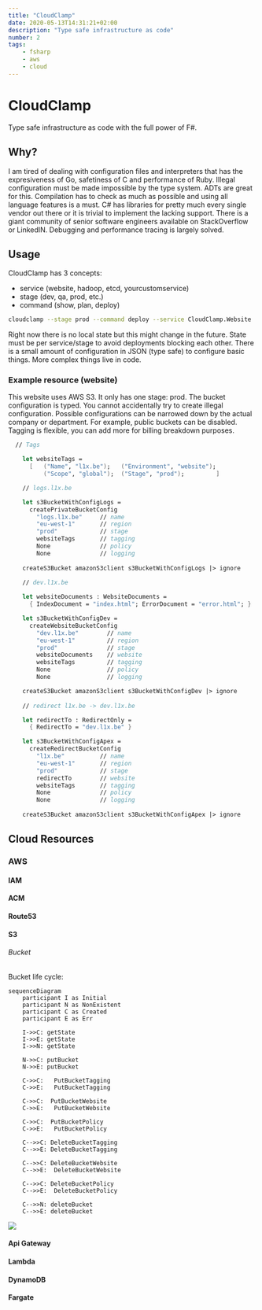 ```yaml
---
title: "CloudClamp"
date: 2020-05-13T14:31:21+02:00
description: "Type safe infrastructure as code"
number: 2
tags:
    - fsharp
    - aws
    - cloud
---
```


# CloudClamp

Type safe infrastructure as code with the full power of F#.

## Why?

I am tired of dealing with configuration files and interpreters that has the expresiveness of Go, safetiness of C and performance of Ruby. Illegal configuration must be made impossible by the type system. ADTs are great for this. Compilation has to check as much as possible and using all language features is a must. C# has libraries for pretty much every single vendor out there or it is trivial to implement the lacking support. There is a giant community of senior software engineers available on StackOverflow or LinkedIN. Debugging and performance tracing is largely solved.

## Usage

CloudClamp has 3 concepts:

- service (website, hadoop, etcd, yourcustomservice)
- stage (dev, qa, prod, etc.)
- command (show, plan, deploy)

```bash
cloudclamp --stage prod --command deploy --service CloudClamp.Website
```

Right now there is no local state but this might change in the future. State must be per service/stage to avoid deployments blocking each other. There is a small amount of configuration in JSON (type safe) to configure basic things. More complex things live in code.

### Example resource (website)

This website uses AWS S3. It only has one stage: prod. The bucket configuration is typed. You cannot accidentally try to create illegal configuration. Possible configurations can be narrowed down by the actual company or department. For example, public buckets can be disabled. Tagging is flexible, you can add more for billing breakdown purposes.

```Fsharp
  // Tags

    let websiteTags = 
      [   ("Name", "l1x.be");   ("Environment", "website"); 
          ("Scope", "global");  ("Stage", "prod");         ]

    // logs.l1x.be

    let s3BucketWithConfigLogs = 
      createPrivateBucketConfig 
        "logs.l1x.be"     // name
        "eu-west-1"       // region
        "prod"            // stage
        websiteTags       // tagging
        None              // policy
        None              // logging
    
    createS3Bucket amazonS3client s3BucketWithConfigLogs |> ignore
    
    // dev.l1x.be

    let websiteDocuments : WebsiteDocuments = 
      { IndexDocument = "index.html"; ErrorDocument = "error.html"; }  

    let s3BucketWithConfigDev = 
      createWebsiteBucketConfig 
        "dev.l1x.be"        // name
        "eu-west-1"         // region
        "prod"              // stage
        websiteDocuments    // website
        websiteTags         // tagging
        None                // policy
        None                // logging

    createS3Bucket amazonS3client s3BucketWithConfigDev |> ignore
    
    // redirect l1x.be -> dev.l1x.be

    let redirectTo : RedirectOnly = 
      { RedirectTo = "dev.l1x.be" }

    let s3BucketWithConfigApex = 
      createRedirectBucketConfig 
        "l1x.be"          // name
        "eu-west-1"       // region
        "prod"            // stage
        redirectTo        // website
        websiteTags       // tagging
        None              // policy
        None              // logging
   
    createS3Bucket amazonS3client s3BucketWithConfigApex |> ignore
```

## Cloud Resources

### AWS

#### IAM

#### ACM

#### Route53

#### S3

###### Bucket

Bucket life cycle:

```
sequenceDiagram
    participant I as Initial
    participant N as NonExistent
    participant C as Created
    participant E as Err

    I->>C: getState
    I->>E: getState
    I->>N: getState

    N->>C: putBucket
    N->>E: putBucket

    C->>C:   PutBucketTagging
    C->>E:   PutBucketTagging

    C->>C:  PutBucketWebsite
    C->>E:   PutBucketWebsite

    C->>C:  PutBucketPolicy
    C->>E:   PutBucketPolicy

    C-->>C: DeleteBucketTagging
    C-->>E: DeleteBucketTagging

    C-->>C: DeleteBucketWebsite
    C-->>E:  DeleteBucketWebsite  
    
    C-->>C: DeleteBucketPolicy
    C-->>E:  DeleteBucketPolicy  

    C-->>N: deleteBucket
    C-->>E: deleteBucket
```    

[![](https://mermaid.ink/img/eyJjb2RlIjoic2VxdWVuY2VEaWFncmFtXG4gICAgcGFydGljaXBhbnQgSSBhcyBJbml0aWFsXG4gICAgcGFydGljaXBhbnQgTiBhcyBOb25FeGlzdGVudFxuICAgIHBhcnRpY2lwYW50IEMgYXMgQ3JlYXRlZFxuICAgIHBhcnRpY2lwYW50IEUgYXMgRXJyXG5cbiAgICBJLT4-QzogZ2V0U3RhdGVcbiAgICBJLT4-RTogZ2V0U3RhdGVcbiAgICBJLT4-TjogZ2V0U3RhdGVcblxuICAgIE4tPj5DOiBwdXRCdWNrZXRcbiAgICBOLT4-RTogcHV0QnVja2V0XG5cbiAgICBDLT4-QzogICBQdXRCdWNrZXRUYWdnaW5nXG4gICAgQy0-PkU6ICAgUHV0QnVja2V0VGFnZ2luZ1xuXG4gICAgQy0-PkM6ICBQdXRCdWNrZXRXZWJzaXRlXG4gICAgQy0-PkU6ICAgUHV0QnVja2V0V2Vic2l0ZVxuXG4gICAgQy0-PkM6ICBQdXRCdWNrZXRQb2xpY3lcbiAgICBDLT4-RTogICBQdXRCdWNrZXRQb2xpY3lcblxuICAgIEMtLT4-QzogRGVsZXRlQnVja2V0VGFnZ2luZ1xuICAgIEMtLT4-RTogRGVsZXRlQnVja2V0VGFnZ2luZ1xuXG4gICAgQy0tPj5DOiBEZWxldGVCdWNrZXRXZWJzaXRlXG4gICAgQy0tPj5FOiAgRGVsZXRlQnVja2V0V2Vic2l0ZSAgXG4gICAgXG4gICAgQy0tPj5DOiBEZWxldGVCdWNrZXRQb2xpY3lcbiAgICBDLS0-PkU6ICBEZWxldGVCdWNrZXRQb2xpY3kgIFxuXG4gICAgQy0tPj5OOiBkZWxldGVCdWNrZXRcbiAgICBDLS0-PkU6IGRlbGV0ZUJ1Y2tldFxuIiwibWVybWFpZCI6eyJ0aGVtZSI6ImRlZmF1bHQifSwidXBkYXRlRWRpdG9yIjpmYWxzZX0)](https://mermaid-js.github.io/mermaid-live-editor/#/edit/eyJjb2RlIjoic2VxdWVuY2VEaWFncmFtXG4gICAgcGFydGljaXBhbnQgSSBhcyBJbml0aWFsXG4gICAgcGFydGljaXBhbnQgTiBhcyBOb25FeGlzdGVudFxuICAgIHBhcnRpY2lwYW50IEMgYXMgQ3JlYXRlZFxuICAgIHBhcnRpY2lwYW50IEUgYXMgRXJyXG5cbiAgICBJLT4-QzogZ2V0U3RhdGVcbiAgICBJLT4-RTogZ2V0U3RhdGVcbiAgICBJLT4-TjogZ2V0U3RhdGVcblxuICAgIE4tPj5DOiBwdXRCdWNrZXRcbiAgICBOLT4-RTogcHV0QnVja2V0XG5cbiAgICBDLT4-QzogICBQdXRCdWNrZXRUYWdnaW5nXG4gICAgQy0-PkU6ICAgUHV0QnVja2V0VGFnZ2luZ1xuXG4gICAgQy0-PkM6ICBQdXRCdWNrZXRXZWJzaXRlXG4gICAgQy0-PkU6ICAgUHV0QnVja2V0V2Vic2l0ZVxuXG4gICAgQy0-PkM6ICBQdXRCdWNrZXRQb2xpY3lcbiAgICBDLT4-RTogICBQdXRCdWNrZXRQb2xpY3lcblxuICAgIEMtLT4-QzogRGVsZXRlQnVja2V0VGFnZ2luZ1xuICAgIEMtLT4-RTogRGVsZXRlQnVja2V0VGFnZ2luZ1xuXG4gICAgQy0tPj5DOiBEZWxldGVCdWNrZXRXZWJzaXRlXG4gICAgQy0tPj5FOiAgRGVsZXRlQnVja2V0V2Vic2l0ZSAgXG4gICAgXG4gICAgQy0tPj5DOiBEZWxldGVCdWNrZXRQb2xpY3lcbiAgICBDLS0-PkU6ICBEZWxldGVCdWNrZXRQb2xpY3kgIFxuXG4gICAgQy0tPj5OOiBkZWxldGVCdWNrZXRcbiAgICBDLS0-PkU6IGRlbGV0ZUJ1Y2tldFxuIiwibWVybWFpZCI6eyJ0aGVtZSI6ImRlZmF1bHQifSwidXBkYXRlRWRpdG9yIjpmYWxzZX0)

#### Api Gateway

#### Lambda

#### DynamoDB

#### Fargate